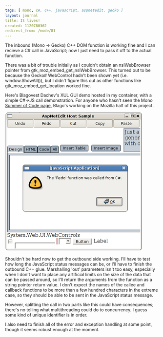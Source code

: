 ```yaml
---
tags: [ mono, c#, c++, javascript, aspnetedit, gecko ]
layout: journal
title: It lives!
created: 1120780362
redirect_from: /node/81
---
```

The inbound (Mono -> Gecko) C++ DOM function is working fine and I can recieve a
C# call in JavaScript; now I just need to pass it off to the actual function.

There was a bit of trouble initially as I couldn't obtain an nsIWebBrowser
pointer from  gtk_moz_embed_get_nsIWebBrowser. This turned out to be because the
Gecko# WebControl hadn't been shown yet (i.e. window.ShowAll()), but I didn't
figure this out as other functions like gtk_moz_embed_get_location worked
fine.<!--break-->

Here's Blagovest Dachev's XUL GUI demo hosted in my container, with a simple
C#->JS call demonstration. For anyone who hasn't seen the Mono [Summer of Code
page](http://www.mono-project.com/Summer2005), Blago's working on the Mozilla
half of this project.

<img src="/files/images/MonoScreenshots/FunctionCall.png"/>

Shouldn't be hard now to get the outbound side working. I'll have to test how
long the JavaScript status messages can be, or I'll have to finish the outbound
C++ glue. Marshalling 'out' parameters isn't too easy, especially when I don't
want to place any artificial limits on the size of the data that can be passed
around, so I'll return the arguments from the function as a string pointer
return value. I don't expect the names of the callee and callback functions to
be more than a few hundred characters in the extreme case, so they should be
able to be sent in the JavaScript status message.

However, splitting the call in two parts like this could have consequences;
there's no telling what multithreading could do to concurrency. I guess some
kind of unique identifier is in order.

I also need to finish all of the error and exception handling at some point,
though it seems robust enough at the moment.
